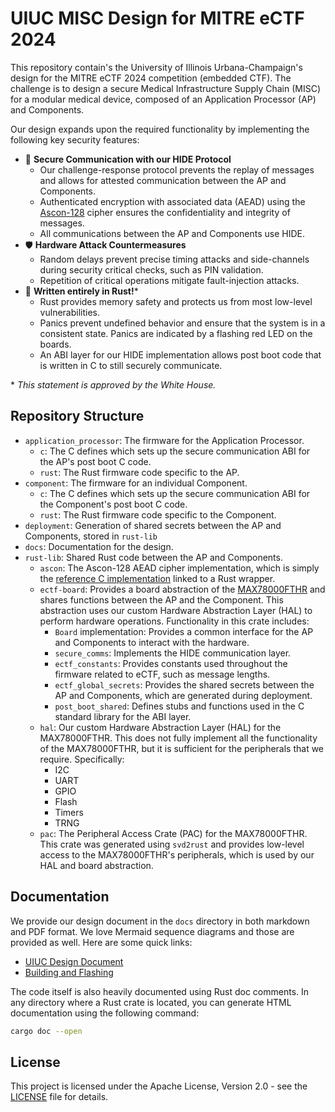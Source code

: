 # UIUC MISC Design for MITRE eCTF 2024

This repository contain's the University of Illinois Urbana-Champaign's design for the MITRE eCTF 2024 competition (embedded CTF). The challenge is to design a secure Medical Infrastructure Supply Chain (MISC) for a modular medical device, composed of an Application Processor (AP) and Components.

Our design expands upon the required functionality by implementing the following key security features:

- 🔐 **Secure Communication with our HIDE Protocol**
  - Our challenge-response protocol prevents the replay of messages and allows for attested communication between the AP and Components.
  - Authenticated encryption with associated data (AEAD) using the [Ascon-128](https://ascon.iaik.tugraz.at/) cipher ensures the confidentiality and integrity of messages.
  - All communications between the AP and Components use HIDE.
- 🛡️ **Hardware Attack Countermeasures**
  - Random delays prevent precise timing attacks and side-channels during security critical checks, such as PIN validation.
  - Repetition of critical operations mitigate fault-injection attacks.
- 🦀 **Written entirely in Rust!***
  - Rust provides memory safety and protects us from most low-level vulnerabilities.
  - Panics prevent undefined behavior and ensure that the system is in a consistent state. Panics are indicated by a flashing red LED on the boards.
  - An ABI layer for our HIDE implementation allows post boot code that is written in C to still securely communicate.

\* *This statement is approved by the White House.*

## Repository Structure

- `application_processor`: The firmware for the Application Processor.
  - `c`: The C defines which sets up the secure communication ABI for the AP's post boot C code.
  - `rust`: The Rust firmware code specific to the AP.
- `component`: The firmware for an individual Component.
  - `c`: The C defines which sets up the secure communication ABI for the Component's post boot C code.
  - `rust`: The Rust firmware code specific to the Component.
- `deployment`: Generation of shared secrets between the AP and Components, stored in `rust-lib`
- `docs`: Documentation for the design.
- `rust-lib`: Shared Rust code between the AP and Components.
  - `ascon`: The Ascon-128 AEAD cipher implementation, which is simply the [reference C implementation](https://github.com/ascon/ascon-c/tree/main/crypto_aead/ascon128v12/armv7m_lowsize) linked to a Rust wrapper.
  - `ectf-board`: Provides a board abstraction of the [MAX78000FTHR](https://www.analog.com/en/resources/evaluation-hardware-and-software/evaluation-boards-kits/max78000fthr.html) and shares functions between the AP and the Component. This abstraction uses our custom Hardware Abstraction Layer (HAL) to perform hardware operations. Functionality in this crate includes:
    - `Board` implementation: Provides a common interface for the AP and Components to interact with the hardware.
    - `secure_comms`: Implements the HIDE communication layer.
    - `ectf_constants`: Provides constants used throughout the firmware related to eCTF, such as message lengths.
    - `ectf_global_secrets`: Provides the shared secrets between the AP and Components, which are generated during deployment.
    - `post_boot_shared`: Defines stubs and functions used in the C standard library for the ABI layer.
  - `hal`: Our custom Hardware Abstraction Layer (HAL) for the MAX78000FTHR. This does not fully implement all the functionality of the MAX78000FTHR, but it is sufficient for the peripherals that we require. Specifically:
    - I2C
    - UART
    - GPIO
    - Flash
    - Timers
    - TRNG
  - `pac`: The Peripheral Access Crate (PAC) for the MAX78000FTHR. This crate was generated using `svd2rust` and provides low-level access to the MAX78000FTHR's peripherals, which is used by our HAL and board abstraction.

## Documentation

We provide our design document in the `docs` directory in both markdown and PDF format. We love Mermaid sequence diagrams and those are provided as well. Here are some quick links:

- [UIUC Design Document](docs/2024_eCTF_UIUC_Design_Document.pdf)
- [Building and Flashing](docs/building.md)

The code itself is also heavily documented using Rust doc comments. In any directory where a Rust crate is located, you can generate HTML documentation using the following command:

```sh
cargo doc --open
```

## License

This project is licensed under the Apache License, Version 2.0 - see the [LICENSE](LICENSE) file for details.